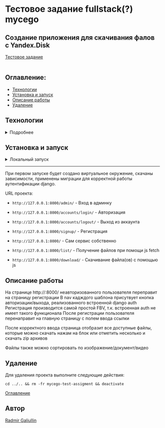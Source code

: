 # Тестовое задание fullstack(?) mycego
## Создание приложения для скачивания фалов с Yandex.Disk
[Тестовое задание](https://docs.google.com/document/d/1LPFktOxgFiV1A7KU-mq44FnEt-ykeKK1-4Yv40BsXho/edit?tab=t.0)  
</br>

## Оглавление:
- [Технологии](#технологии)
- [Установка и запуск](#установка-и-запуск)
- [Описание работы](#описание-работы)
- [Удаление](#удаление)

## Технологии
<details>
  <summary>Подробнее</summary>
    <p><strong>Языки программирования:</strong> python-10</p>
    <p><strong>Фреймворк и модули:</strong> Django-5</p>
    <p><strong>Базы данных и инструменты работы с ними:</strong>SQLite</p>
    <p><strong>Кеш:</strong> Redis, hiredis</p>  
    <p><strong>CI/CD:</strong> Docker Hub, Gunicorn</p>
    <p><strong>Others:</strong>Yandex.Dick REST API</p>
</details>

## Установка и запуск

<details>
  <summary>Локальный запуск</summary>
  
  1. Клонируйте репозиторий с GitHub и введите данные для переменных окружения (если запускаете в VScode launch или Docker-compose, в противном случае пишите в settings.py):
    
    git clone https://github.com/s0ull877/mycego-test-assigment.git && \
    cd mycego-test-assigment && \
    cp .env_example .env && \
    nano .env

  2. Создайте venv и скачайте зависимости:

    Windows: python -m venv venv
            venv/Script/activate
    Linux: python3 -m venv venv
          venv/bin/activate
          
    pip install -r requirements.txt
    pip3 install -r requirements.txt


  3. Перейдите в дирректорию app и выполните команды:

    Windows: python manage.py migrate 
    Linux: python3 manage.py migrate 
    
    После чего запустите wsgi сервер
    python manage.py runserver
    python3 manage.py runserver

</details>

---

При первом запуске будет создано виртуальное окружение, скачаны зависимости, применены миграции для корректной работы аутентификации django.
      
URL проекта:

  - `http://127.0.0.1:8000/admin/` - Вход в админку
  - `http://127.0.0.1:8000/accounts/login/` - Авторизация
  - `http://127.0.0.1:8000/accounts/logout/` - Выход из аккаунта
  - `http://127.0.0.1:8000/signup/` - Регистрация
  - `http://127.0.0.1:8000/` - Сам сервис собственно

  - `http://127.0.0.1:8000/list/` - Получение файлов при помощи js fetch
  - `http://127.0.0.1:8000/download/` - Скачивание файла(ов) с помощью js 
   


## Описание работы

На странице http://<hostname>:8000/ неавторизованного пользователя переправит на страницу регистрации
В nav кадждого шаблона присутвует кнопка авторизации/выхода, реализованного встроенной django auth
Регистрация производится самой простой FBV, т.к. встроенная auth не имеет такого функционала
После регистрации пользователя перенаправит на главную страницу с полем ввода ссылки

После корректного ввода страница отобразит все доступные файлы, которые можно скачать нажам на блок <a>
или отметить несколько и скачать zip архивов

Файлы также можно сортировать по изображение/документ/видео



## Удаление
Для удаления проекта выполните следующие действия:

  `cd ../.. && rm -fr mycego-test-assigment && deactivate`

[Оглавление](#оглавление)

## <a id="#автор">Автор</a>
[Radmir Galiullin](https://github.com/s0ull877)
